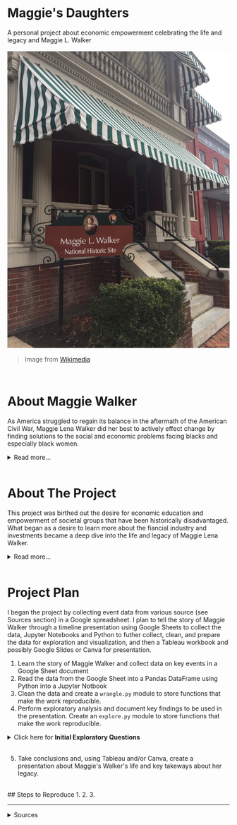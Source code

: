 # Maggie's Daughters
A personal project about economic empowerment celebrating the life and legacy and Maggie L. Walker
<br>
<br>
![Maggie Walker Historical Site](images/historic-site_wikimedia.jpeg)
> Image from [Wikimedia](https://en.wikipedia.org/wiki/File:Maggie_L_Walker_Historic_Site.jpg)

<br>

# About Maggie Walker
As America struggled to regain its balance in the aftermath of the American Civil War, Maggie Lena Walker did her best to actively effect change by finding solutions to the social and economic problems facing blacks and especially black women. 
<details>
    <summary>Read more...</summary>
Taking charge of the flailing Independent Order of St. Luke in 1899, Walker transformed the organization into a vibrant and thriving economic engine for blacks. With a vision of economic self-sufficiency, she established a newspaper in 1902, chartered the St. Luke Penny Savings Bank in 1903 becoming the first woman bank president in the United States, and opened a store run by and for blacks. Throughout her life, Walker persevered and thrived despite personal, social and professional obstacles. [1]<br>
</details>
<br>

# About The Project
This project was birthed out the desire for economic education and empowerment of societal groups that have been historically disadvantaged. What began as a desire to learn more about the fiancial industry and investments became a deep dive into the life and legacy of Maggie Lena Walker.   
<details>
    <summary>Read more...</summary>
Maggie Walker was born shortly after the Civil War, to a single black, formerly enslaved woman and white former Confederate soldier. After her Maggie's step-father, the black man her mother who go on to marry, was found dead their family struggled and after starting her own business, her mother saw firsthand the economic gap and disparity between black people and the white patrons she serviced. This lit a fire in Maggie's mother that would lead her to instill into her children a heart for social justice through academic and economic advancement. 
</details>
<br>

# Project Plan
I began the project by collecting event data from various source (see Sources section) in a Google spreadsheet. I plan to tell the story of Maggie Walker through a timeline presentation using Google Sheets to collect the data, Jupyter Notebooks and Python to futher collect, clean, and prepare the data for exploration and visualization, and then a Tableau workbook and possibly Google Slides or Canva for presentation. <br>
1. Learn the story of Maggie Walker and collect data on key events in a Google Sheet document
2. Read the data from the Google Sheet into a Pandas DataFrame using Python into a Jupyter Notbook
3. Clean the data and create a `wrangle.py` module to store functions that make the work reproducible.
4. Perform exploratory analysis and document key findings to be used in the presentation. Create an `explore.py` module to store functions that make the work reproducible.
<details>
<summary>Click here for <b>Initial Exploratory Questions</b></summary>
    1. Can key events in Maggie's Walker's life be grouped in a meaningful way (e.g. Periods: Developmental, Learning, Working, Leaderhip, Retirement, etc.). I am recording the events and giving each event categories and sub-categories so looking at a frequency of categories by binned dates may uncover these insights. 
    2. Engineering a boolean feature that records an events as a positive or negative and determining how the frequency of positive and negatives may or may not have impacted milestones in her professional and personal life. 
    3. Looking at that same positive and negative events indicator, were there more positive/negative professional or personal events? (This is somewhat subjective, because we cannot know every event that happened in her life, only those that are documented and, for the purposes of this project, that I am capturing in this dataset)
</details>
<br>

5. Take conclusions and, using Tableau and/or Canva, create a presentation about Maggie's Walker's life and key takeways about her legacy.
<br>
## Steps to Reproduce
1.
2.
3.

<br>

<hr>
<details><summary>Sources</summary>
1. Maggie Lena Walker and the Independent Order of St. Luke, *Harvard Business Review Case Study*, Anthony J. Mayo and Shandi O. Smith, November 25, 2008
2. 
</details>

